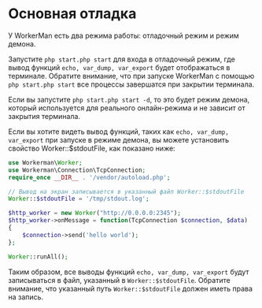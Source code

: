 # Основная отладка

У WorkerMan есть два режима работы: отладочный режим и режим демона.

Запустите `php start.php start` для входа в отладочный режим, где вывод функций `echo, var_dump, var_export` будет отображаться в терминале. Обратите внимание, что при запуске WorkerMan с помощью `php start.php start` все процессы завершатся при закрытии терминала.

Если вы запустите `php start.php start -d`, то это будет режим демона, который используется для реального онлайн-режима и не зависит от закрытия терминала.

Если вы хотите видеть вывод функций, таких как `echo, var_dump, var_export` при запуске в режиме демона, вы можете установить свойство Worker::$stdoutFile, как показано ниже:

```php
use Workerman\Worker;
use Workerman\Connection\TcpConnection;
require_once __DIR__ . '/vendor/autoload.php';

// Вывод на экран записывается в указанный файл Worker::$stdoutFile
Worker::$stdoutFile = '/tmp/stdout.log';

$http_worker = new Worker("http://0.0.0.0:2345");
$http_worker->onMessage = function(TcpConnection $connection, $data)
{
    $connection->send('hello world');
};

Worker::runAll();
```

Таким образом, все выводы функций `echo, var_dump, var_export` будут записываться в файл, указанный в `Worker::$stdoutFile`. Обратите внимание, что указанный путь `Worker::$stdoutFile` должен иметь права на запись.
